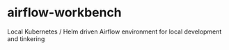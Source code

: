 # airflow-workbench
Local Kubernetes / Helm driven Airflow environment for local development and tinkering
